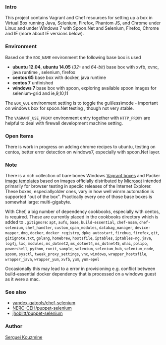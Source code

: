 ### Intro

This project contains Vagrant and Chef resources for setting up a box in Virtual Box running Java, Selenium, Firefox, Phantom JS, and Chrome under Linux
and under Windows 7 with Spoon.Net and Selenium, Firefox, Chrome and IE (more about IE versions below).

### Environment
Based on the `BOX_NAME` environment the following base box is used

 - __ubuntu 12.04__, __ubuntu 14.05__ (*32-* and *64-bit*)
      base box with xvfb, xvnc, java runtime , selenium, firefox
 - __centos 65__
      base box with docker, java runtime
 - __centos 7__
      unfinished
 - __windows 7__
      base box with spoon, exploring available spoon images for selenium-grid and ie,9,10,11

The `BOX_GUI` environment setting is to toggle the gui(less)mode - important on windows box for spoon.Net testing , though not very stable.

The `VAGRANT_USE_PROXY` environment entry together with `HTTP_PROXY` are helpful to deal with firewall development machine setting.

### Open Items
There is work in progress on adding chrome recipes to ubuntu, testing on centos, better error detection on windows7, especially with spoon.Net layer.

### Note

There is a rich collection of bare bones Windows [Vagrant boxes](https://github.com/markhuber/modern-ie-vagrant) and Packer [image templates](https://github.com/joefitzgerald/packer-windows) based on images officially distributed by [Microsot](https://developer.microsoft.com/en-us/microsoft-edge/tools/vms/) intended primarily for browser testing in speciic releases of the Internet Explorer. These boxes, especiallyolder ones, vary in how well winrm automation  is supported "out of the box". Practically every one of those base boxes is somewhat large: multi-gigabyte.

With Chef, a big number of dependency cookbooks, especially with centos, is required. These are currently placed in the cookbooks directory which is
added to `.gitignore`: `apt`, `aufs`, `base`, `build-essential`, `chef-nssm`, `chef-selenium`, `chef_handler`, `custom_cpan_modules`, `databag_manager`, `device-mapper`, `dmg`, `docker`, `docker_registry`, `dpkg_autostart`, `firebug`, `firefox`, `git`, `gitignote.txt`, `golang`, `homebrew`, `hostsfile`, `iptables`, `iptables-ng`, `java`, `log4j`, `lxc`, `modules`, `ms_dotnet2`, `ms_dotnet4`, `ms_dotnet45`, `ohai`, `polipo`, `powershell`, `python`, `runit`, `sample`, `selenium`, `selenium_hub`, `selenium_node`, `spoon`, `sysctl`, `tweak_proxy_settings`, `vnc`, `windows`, `wrapper_hostsfile`, `wrapper_java`, `wrapper_yum`, `xvfb`, `yum`, `yum-epel` 

Occasionally this may lead to a error in provisioning e.g. conflict between build-essential docker dependency that is processed on a windows guest as it were a mac.

### See also

* [yandex-qatools/chef-selenium](https://github.com/yandex-qatools/chef-selenium)
* [NERC-CEH/puppet-selenium](https://github.com/NERC-CEH/puppet-selenium)
* [jhoblitt/puppet-selenium](https://github.com/jhoblitt/puppet-selenium)

### Author
[Serguei Kouzmine](kouzmine_serguei@yahoo.com)
